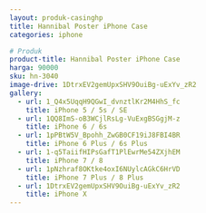 ```yaml
---
layout: produk-casinghp
title: Hannibal Poster iPhone Case
categories: iphone

# Produk
product-title: Hannibal Poster iPhone Case
harga: 90000
sku: hn-3040
image-drive: 1DtrxEV2gemUpxSHV9OuiBg-uExYv_zR2
gallery:
  - url: 1_Q4x5UqqH9QGwI_dvnztlKr2M4HhS_fc
    title: iPhone 5 / 5s / SE
  - url: 1QQ8ImS-oB3WCjlRsLg-VuExgBSGgjM-z
    title: iPhone 6 / 6s
  - url: 1pPBtW5V_Bpohh_ZwGB0CF19iJ8FBI4BR
    title: iPhone 6 Plus / 6s Plus
  - url: 1-q5TaiifHIPsGafT1PlEwrMe54ZXjhEM
    title: iPhone 7 / 8
  - url: 1pNzhraf8OKtke4oxI6NUylcAGkC6HrVD
    title: iPhone 7 Plus / 8 Plus
  - url: 1DtrxEV2gemUpxSHV9OuiBg-uExYv_zR2
    title: iPhone X
---
```

